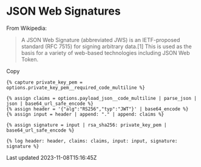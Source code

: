 # JSON Web Signatures

From Wikipedia:

> A JSON Web Signature (abbreviated JWS) is an IETF-proposed standard (RFC 7515) for signing arbitrary data.[1] This is used as the basis for a variety of web-based technologies including JSON Web Token.

Copy

    {% capture private_key_pem = options.private_key_pem__required_code_multiline %}
    
    {% assign claims = options.payload_json__code_multiline | parse_json | json | base64_url_safe_encode %}
    {% assign header = '{"alg":"RS256","typ":"JWT"}' | base64_encode %}
    {% assign input = header | append: "." | append: claims %}
    
    {% assign signature = input | rsa_sha256: private_key_pem | base64_url_safe_encode %}
    
    {% log header: header, claims: claims, input: input, signature: signature %}

Last updated 2023-11-08T15:16:45Z